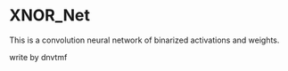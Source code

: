 # XNOR_Net
This is a convolution neural network of binarized activations and weights.

write by dnvtmf
